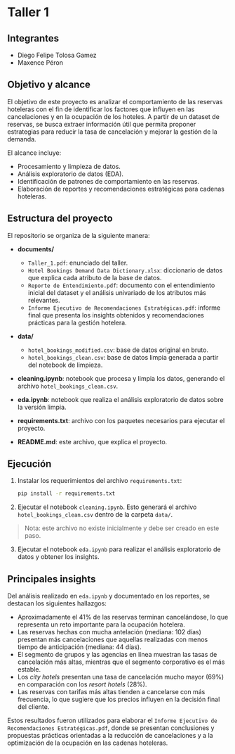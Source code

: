 # Taller 1

## Integrantes  
- Diego Felipe Tolosa Gamez
- Maxence Péron

## Objetivo y alcance  
El objetivo de este proyecto es analizar el comportamiento de las reservas hoteleras con el fin de identificar los factores que influyen en las cancelaciones y en la ocupación de los hoteles. A partir de un dataset de reservas, se busca extraer información útil que permita proponer estrategias para reducir la tasa de cancelación y mejorar la gestión de la demanda.  

El alcance incluye:  
- Procesamiento y limpieza de datos.  
- Análisis exploratorio de datos (EDA).  
- Identificación de patrones de comportamiento en las reservas.  
- Elaboración de reportes y recomendaciones estratégicas para cadenas hoteleras.  

## Estructura del proyecto  
El repositorio se organiza de la siguiente manera:  

- **documents/**  
  - `Taller_1.pdf`: enunciado del taller.  
  - `Hotel Bookings Demand Data Dictionary.xlsx`: diccionario de datos que explica cada atributo de la base de datos.  
  - `Reporte de Entendimiento.pdf`: documento con el entendimiento inicial del dataset y el análisis univariado de los atributos más relevantes.  
  - `Informe Ejecutivo de Recomendaciones Estratégicas.pdf`: informe final que presenta los insights obtenidos y recomendaciones prácticas para la gestión hotelera.  

- **data/**  
  - `hotel_bookings_modified.csv`: base de datos original en bruto.  
  - `hotel_bookings_clean.csv`: base de datos limpia generada a partir del notebook de limpieza.  

- **cleaning.ipynb**: notebook que procesa y limpia los datos, generando el archivo `hotel_bookings_clean.csv`.  
- **eda.ipynb**: notebook que realiza el análisis exploratorio de datos sobre la versión limpia.  
- **requirements.txt**: archivo con los paquetes necesarios para ejecutar el proyecto.  
- **README.md**: este archivo, que explica el proyecto.  

## Ejecución  
1. Instalar los requerimientos del archivo `requirements.txt`:  
   ```bash
   pip install -r requirements.txt
   ```
2. Ejecutar el notebook `cleaning.ipynb`. Esto generará el archivo `hotel_bookings_clean.csv` dentro de la carpeta `data/`.
> Nota: este archivo no existe inicialmente y debe ser creado en este paso.
3. Ejecutar el notebook `eda.ipynb` para realizar el análisis exploratorio de datos y obtener los insights.

## Principales insights
Del análisis realizado en `eda.ipynb` y documentado en los reportes, se destacan los siguientes hallazgos:
- Aproximadamente el 41% de las reservas terminan cancelándose, lo que representa un reto importante para la ocupación hotelera.
- Las reservas hechas con mucha antelación (mediana: 102 días) presentan más cancelaciones que aquellas realizadas con menos tiempo de anticipación (mediana: 44 días).
- El segmento de grupos y las agencias en línea muestran las tasas de cancelación más altas, mientras que el segmento corporativo es el más estable.
- Los *city hotels* presentan una tasa de cancelación mucho mayor (69%) en comparación con los *resort hotels* (28%).
- Las reservas con tarifas más altas tienden a cancelarse con más frecuencia, lo que sugiere que los precios influyen en la decisión final del cliente.

Estos resultados fueron utilizados para elaborar el `Informe Ejecutivo de Recomendaciones Estratégicas.pdf`, donde se presentan conclusiones y propuestas prácticas orientadas a la reducción de cancelaciones y a la optimización de la ocupación en las cadenas hoteleras.